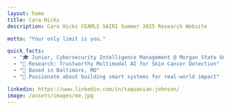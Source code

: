 ```yaml
---
layout: home
title: Cara Hicks
description: Cara Hicks CEAMLS SAIRI Summer 2025 Research Website

motto: "Your only limit is you."

quick_facts:
  - "🎓 Junior, Cybersecurity Intelligence Management @ Morgan State University"
  - "🔬 Research: Trustworthy Multimodal AI for Skin Cancer Detection"
  - "📍 Based in Baltimore, MD"
  - "🚀 Passionate about building smart systems for real-world impact"

linkedin: https://www.linkedin.com/in/taquavian-johnson/
image: /assets/images/me.jpg
---
```

